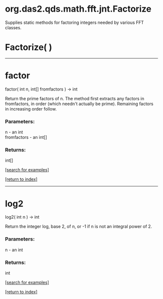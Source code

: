 # org.das2.qds.math.fft.jnt.Factorize

Supplies static methods for factoring integers needed by various FFT classes.

# Factorize( )


***
<a name="factor"></a>
# factor
factor( int n, int[] fromfactors ) &rarr; int

Return the prime factors of n.
 The method first extracts any factors in fromfactors, in order (which 
 needn't actually be prime).  Remaining factors in increasing order follow.

### Parameters:
n - an int
<br>fromfactors - an int[]

### Returns:
int[]


<a href="https://github.com/autoplot/dev/search?q=factor&unscoped_q=factor">[search for examples]</a>

<a href="https://github.com/autoplot/documentation/blob/master/javadoc/index-all.md">[return to index]</a>

***
<a name="log2"></a>
# log2
log2( int n ) &rarr; int

Return the integer log, base 2, of n, or -1 if n is not an integral power of 2.

### Parameters:
n - an int

### Returns:
int


<a href="https://github.com/autoplot/dev/search?q=log2&unscoped_q=log2">[search for examples]</a>

<a href="https://github.com/autoplot/documentation/blob/master/javadoc/index-all.md">[return to index]</a>


